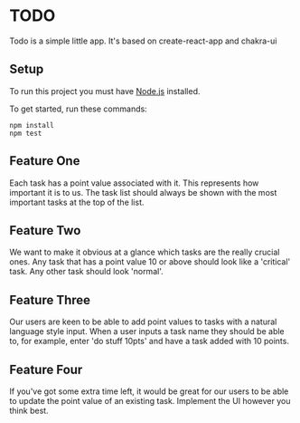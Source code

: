 # TODO

Todo is a simple little app. It's based on create-react-app and chakra-ui

## Setup

To run this project you must have [Node.js](https://nodejs.org/en/download/) installed.

To get started, run these commands:

```
npm install
npm test
```

## Feature One

Each task has a point value associated with it. This represents how important it is to us. The task list should always be shown with the most important tasks at the top of the list.

## Feature Two

We want to make it obvious at a glance which tasks are the really crucial ones. Any task that has a point value 10 or above should look like a 'critical' task. Any other task should look 'normal'.

## Feature Three

Our users are keen to be able to add point values to tasks with a natural language style input. When a user inputs a task name they should be able to, for example, enter 'do stuff 10pts' and have a task added with 10 points.

## Feature Four

If you've got some extra time left, it would be great for our users to be able to update the point value of an existing task. Implement the UI however you think best.
